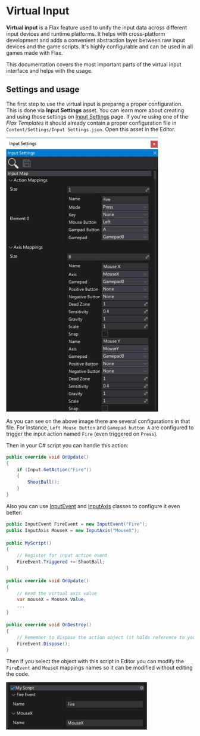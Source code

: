 # Virtual Input

**Virtual input** is a Flax feature used to unify the input data across different input devices and runtime platforms. It helps with cross-platform development and adds a convenient abstraction layer between raw input devices and the game scripts. It's highly configurable and can be used in all games made with Flax.

This documentation covers the most important parts of the virtual input interface and helps with the usage.

## Settings and usage

The first step to use the virtual input is preparng a proper configuration. This is done via **Input Settings** asset. You can learn more about creating and using those settings on [Input Settings](input-settings.md) page. If you're using one of the *Flax Templates* it should already contain a proper configuration file in `Content/Settings/Input Settings.json`. Open this asset in the Editor.

![Virtual Input Config](media/virtual-input-config.jpg)

As you can see on the above image there are several configurations in that file. For instance, `Left Mouse Button` and `Gamepad button A` are configured to trigger the input action named `Fire` (even triggered on `Press`).

Then in your C# script you can handle this action:

```cs
public override void OnUpdate()
{
	if (Input.GetAction("Fire"))
	{
		ShootBall();
	}
}
```

Also you can use [InputEvent](https://docs.flaxengine.com/api/FlaxEngine.InputEvent.html) and [InputAxis](https://docs.flaxengine.com/api/FlaxEngine.InputEvent.html) classes to configure it even better:

```cs
public InputEvent FireEvent = new InputEvent("Fire");
public InputAxis MouseX = new InputAxis("MouseX");

public MyScript()
{
	// Register for input action event
	FireEvent.Triggered += ShootBall;
}

public override void OnUpdate()
{
	// Read the virtual axis value
	var mouseX = MouseX.Value;
	...
}

public override void OnDestroy()
{
	// Remember to dispose the action object (it holds reference to your methods)
	FireEvent.Dispose();
}
```

Then if you select the object with this script in Editor you can modify the `FireEvent` and `MouseX` mappings names so it can be modified without editing the code.

![Virtual Input Script](media/virtual-input-script-example.jpg)

